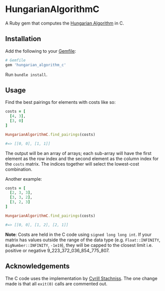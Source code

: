 # HungarianAlgorithmC

A Ruby gem that computes the [Hungarian Algorithm](https://en.wikipedia.org/wiki/Hungarian_algorithm) in C.

## Installation

Add the following to your [Gemfile](http://tosbourn.com/what-is-the-gemfile/):

```ruby
# Gemfile
gem 'hungarian_algorithm_c'
```

Run `bundle install`.

## Usage

Find the best pairings for elements with costs like so:

```ruby
costs = [
  [4, 3],
  [3, 0]
]

HungarianAlgorithmC.find_pairings(costs)

#=> [[0, 0], [1, 1]]
```

The output will be an array of arrays; each sub-array will have the first element as the row index and the second element as the column index for the `costs` matrix. The indices together will select the lowest-cost combination.

Another example:

```ruby
costs = [
  [2, 3, 3],
  [3, 3, 2],
  [3, 2, 3]
]

HungarianAlgorithmC.find_pairings(costs)

#=> [[0, 0], [1, 2], [2, 1]]
```

**Note**: Costs are held in the C code using `signed long long int`. If your matrix has values outside the range of the data type (e.g. `Float::INFINITY`, `BigNumber::INFINITY`, `-1e19`), they will be capped to the closest limit i.e. positive or negative 9_223_372_036_854_775_807.

## Acknowledgements

The C code uses the implementation by [Cyrill Stachniss](ext/hungarian_algorithm_c/libhungarian). The one change made is that all `exit(0)` calls are commented out.
